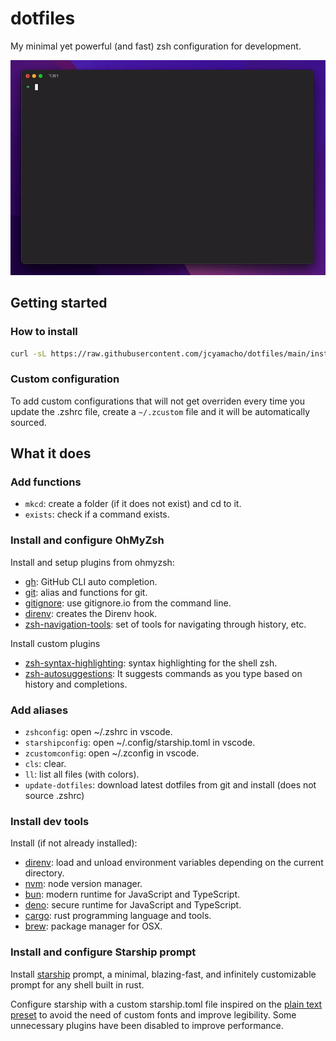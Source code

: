 # dotfiles

My minimal yet powerful (and fast) zsh configuration for development.

![Header](images/demo.gif)

## Getting started

### How to install

```bash
curl -sL https://raw.githubusercontent.com/jcyamacho/dotfiles/main/install.sh | sh
```

### Custom configuration

To add custom configurations that will not get overriden every time you update the .zshrc file, create a `~/.zcustom` file and it will be automatically sourced.

## What it does

### Add functions

- `mkcd`: create a folder (if it does not exist) and cd to it.
- `exists`: check if a command exists.

### Install and configure OhMyZsh

Install and setup plugins from ohmyzsh:

- [gh](https://github.com/ohmyzsh/ohmyzsh/tree/master/plugins/gh): GitHub CLI auto completion.
- [git](https://github.com/ohmyzsh/ohmyzsh/tree/master/plugins/git): alias and functions for git.
- [gitignore](https://github.com/ohmyzsh/ohmyzsh/tree/master/plugins/gitignore): use gitignore.io from the command line.
- [direnv](https://github.com/ohmyzsh/ohmyzsh/tree/master/plugins/direnv): creates the Direnv hook.
- [zsh-navigation-tools](https://github.com/ohmyzsh/ohmyzsh/tree/master/plugins/zsh-navigation-tools): set of tools for navigating through history, etc.

Install custom plugins

- [zsh-syntax-highlighting](https://github.com/zsh-users/zsh-syntax-highlighting): syntax highlighting for the shell zsh.
- [zsh-autosuggestions](https://github.com/zsh-users/zsh-autosuggestions): It suggests commands as you type based on history and completions.

### Add aliases

- `zshconfig`: open ~/.zshrc in vscode.
- `starshipconfig`: open ~/.config/starship.toml in vscode.
- `zcustomconfig`: open ~/.zconfig in vscode.
- `cls`: clear.
- `ll`: list all files (with colors).
- `update-dotfiles`: download latest dotfiles from git and install (does not source .zshrc)

### Install dev tools

Install (if not already installed):

- [direnv](https://direnv.net/): load and unload environment variables depending on the current directory.
- [nvm](https://github.com/nvm-sh/nvm): node version manager.
- [bun](https://bun.sh/): modern runtime for JavaScript and TypeScript.
- [deno](https://deno.land/): secure runtime for JavaScript and TypeScript.
- [cargo](https://www.rust-lang.org/): rust programming language and tools.
- [brew](https://brew.sh/): package manager for OSX.

### Install and configure Starship prompt

Install [starship](https://starship.rs/) prompt, a minimal, blazing-fast, and infinitely customizable prompt for any shell built in rust.

Configure starship with a custom starship.toml file inspired on the [plain text preset](https://starship.rs/presets/plain-text.html) to avoid the need of custom fonts and improve legibility. Some unnecessary plugins have been disabled to improve performance.
